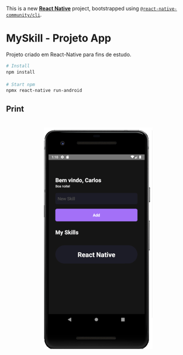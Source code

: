 This is a new [**React Native**](https://reactnative.dev) project, bootstrapped using [`@react-native-community/cli`](https://github.com/react-native-community/cli).

# MySkill - Projeto App

Projeto criado em React-Native para fins de estudo.


```bash
# Install
npm install

# Start npm
npmx react-native run-android
```

## Print

 <h1 align="center">
    <img alt="IgniteTeams" title="#IgniteTeams" src="https://github.com/carloscazelattojr/ignite-myskill-rn/blob/main/assets/emulador.png"  /><br>
</h1>
<br>
